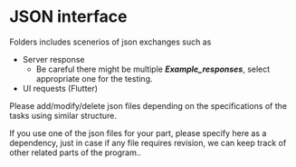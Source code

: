 # JSON interface

Folders includes scenerios of json exchanges such as
* Server response
    * Be careful there might be multiple ***Example_responses***, select appropriate one for the testing.
* UI requests (Flutter)

Please add/modify/delete json files depending on the specifications of the tasks using similar structure.

If you use one of the json files for your part, please specify here as a dependency, just in case if any file requires revision, we can keep track of other related parts of the program..
